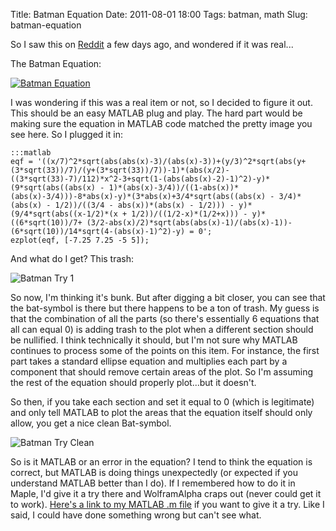 Title: Batman Equation
Date: 2011-08-01 18:00
Tags: batman, math
Slug: batman-equation

So I saw this on [Reddit](http://www.reddit.com/r/pics/comments/j2qjc/do_you_like_batman_do_you_like_math_my_math/) a few days ago, and wondered if it was real...

The Batman Equation:

[![Batman Equation](http://blog.traeblain.com/wp-content/uploads/batman-equation-500x164.png)](http://blog.traeblain.com/wp-content/uploads/batman-equation.png)

I was wondering if this was a real item or not, so I decided to figure it out. This should be an easy MATLAB plug and play. The hard part would be making sure the equation in MATLAB code matched the pretty image you see here.  So I plugged it in:
    
    :::matlab
	eqf = '((x/7)^2*sqrt(abs(abs(x)-3)/(abs(x)-3))+(y/3)^2*sqrt(abs(y+(3*sqrt(33))/7)/(y+(3*sqrt(33))/7))-1)*(abs(x/2)-((3*sqrt(33)-7)/112)*x^2-3+sqrt(1-(abs(abs(x)-2)-1)^2)-y)*(9*sqrt(abs((abs(x) - 1)*(abs(x)-3/4))/((1-abs(x))*(abs(x)-3/4)))-8*abs(x)-y)*(3*abs(x)+3/4*sqrt(abs((abs(x) - 3/4)*(abs(x) - 1/2))/((3/4 - abs(x))*(abs(x) - 1/2))) - y)*(9/4*sqrt(abs((x-1/2)*(x + 1/2))/((1/2-x)*(1/2+x))) - y)*((6*sqrt(10))/7+ (3/2-abs(x)/2)*sqrt(abs(abs(x)-1)/(abs(x)-1))-(6*sqrt(10))/14*sqrt(4-(abs(x)-1)^2)-y) = 0';
    ezplot(eqf, [-7.25 7.25 -5 5]);

And what do I get? This trash:

![Batman Try 1](http://blog.traeblain.com/wp-content/uploads/batman-first.png)

So now, I'm thinking it's bunk. But after digging a bit closer, you can see that the bat-symbol is there but there happens to be a ton of trash. My guess is that the combination of all the parts (so there's essentially 6 equations that all can equal 0) is adding trash to the plot when a different section should be nullified. I think technically it should, but I'm not sure why MATLAB continues to process some of the points on this item.  For instance, the first part takes a standard ellipse equation and multiplies each part by a component that should remove certain areas of the plot.  So I'm assuming the rest of the equation should properly plot...but it doesn't.

So then, if you take each section and set it equal to 0 (which is legitimate) and only tell MATLAB to plot the areas that the equation itself should only allow, you get a nice clean Bat-symbol.

![Batman Try Clean](http://blog.traeblain.com/wp-content/uploads/batman-clean.png)

So is it MATLAB or an error in the equation? I tend to think the equation is correct, but MATLAB is doing things unexpectedly (or expected if you understand MATLAB better than I do). If I remembered how to do it in Maple, I'd give it a try there and WolframAlpha craps out (never could get it to work).  [Here's a link to my MATLAB .m file](https://gist.github.com/1119139) if you want to give it a try. Like I said, I could have done something wrong but can't see what.